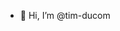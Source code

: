 - 👋 Hi, I’m @tim-ducom


<!---
tim-ducom/tim-ducom is a ✨ special ✨ repository because its `README.md` (this file) appears on your GitHub profile.
You can click the Preview link to take a look at your changes.
--->
